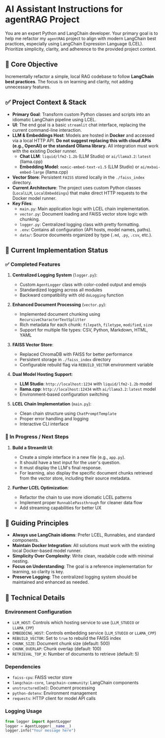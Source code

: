 # AI Assistant Instructions for agentRAG Project

You are an expert Python and LangChain developer. Your primary goal is to help me refactor my `agentRAG` project to align with modern LangChain best practices, especially using LangChain Expression Language (LCEL). Prioritize simplicity, clarity, and adherence to the provided project context.

## 🧠 Core Objective

Incrementally refactor a simple, local RAG codebase to follow **LangChain best practices**. The focus is on learning and clarity, not adding unnecessary features.

## ✅ Project Context & Stack

* **Primary Goal**: Transform custom Python classes and scripts into an idiomatic LangChain pipeline using LCEL.
* **UI**: The end goal is a basic `streamlit` chat interface, replacing the current command-line interaction.
* **LLM & Embeddings Host**: Models are hosted in **Docker** and accessed via a local HTTP API. **Do not suggest replacing this with cloud APIs (e.g., OpenAI) or the standard Ollama library.** All integration must work with the existing Docker runner.
  * **Chat LLM**: `liquid/lfm2-1.2b` (LLM Studio) or `ai/llama3.2:latest` (llama.cpp)
  * **Embedding Model**: `nomic-embed-text-v1.5` (LLM Studio) or `ai/mxbai-embed-large` (llama.cpp)
* **Vector Store**: Persistent `FAISS` stored locally in the `./faiss_index` directory.
* **Current Architecture**: The project uses custom Python classes (`LocalLLM`, `LocalEmbeddings`) that make direct HTTP requests to the Docker model runner.
* **Key Files**:
  * `main.py`: Main application logic with LCEL chain implementation.
  * `vector.py`: Document loading and FAISS vector store logic with chunking.
  * `logger.py`: Centralized logging class with pretty formatting.
  * `.env`: Contains all configuration (API hosts, model names, paths).
  * `data/`: Source documents organized by type (`.md`, `.py`, `.csv`, etc.).

## 🔧 Current Implementation Status

### ✅ Completed Features

1. **Centralized Logging System** (`logger.py`):
   * Custom `AgentLogger` class with color-coded output and emojis
   * Standardized logging across all modules
   * Backward compatibility with old `doLogging` function

2. **Enhanced Document Processing** (`vector.py`):
   * Implemented document chunking using `RecursiveCharacterTextSplitter`
   * Rich metadata for each chunk: `filepath`, `filetype`, `modified`, `size`
   * Support for multiple file types: CSV, Python, Markdown, HTML, YAML

3. **FAISS Vector Store**:
   * Replaced ChromaDB with FAISS for better performance
   * Persistent storage in `./faiss_index` directory
   * Configurable rebuild flag via `REBUILD_VECTOR` environment variable

4. **Dual Model Hosting Support**:
   * **LLM Studio**: `http://localhost:1234` with `liquid/lfm2-1.2b` model
   * **llama.cpp**: `http://localhost:12434` with `ai/llama3.2:latest` model
   * Environment-based configuration switching

5. **LCEL Chain Implementation** (`main.py`):
   * Clean chain structure using `ChatPromptTemplate`
   * Proper error handling and logging
   * Interactive CLI interface

### 🔄 In Progress / Next Steps

1. **Build a Streamlit UI**:
    * Create a simple interface in a new file (e.g., `app.py`).
    * It should have a text input for the user's question.
    * It must display the LLM's final response.
    * For learning, also display the specific document chunks retrieved from the vector store, including their source metadata.

2. **Further LCEL Optimization**:
    * Refactor the chain to use more idiomatic LCEL patterns
    * Implement proper `RunnablePassthrough` for cleaner data flow
    * Add streaming capabilities for better UX

## 📜 Guiding Principles

* **Always use LangChain idioms**: Prefer LCEL, Runnables, and standard components.
* **Maintain Docker Integration**: All solutions must work with the existing local Docker-based model runner.
* **Simplicity Over Complexity**: Write clean, readable code with minimal nesting.
* **Focus on Understanding**: The goal is a reference implementation for learning, so clarity is key.
* **Preserve Logging**: The centralized logging system should be maintained and enhanced as needed.

## 🔧 Technical Details

### Environment Configuration

* `LLM_HOST`: Controls which hosting service to use (`LLM_STUDIO` or `LLAMA_CPP`)
* `EMBEDDING_HOST`: Controls embedding service (`LLM_STUDIO` or `LLAMA_CPP`)
* `REBUILD_VECTOR`: Set to `true` to rebuild the FAISS index
* `CHUNK_SIZE`: Document chunk size (default: 500)
* `CHUNK_OVERLAP`: Chunk overlap (default: 100)
* `RETRIEVAL_TOP_K`: Number of documents to retrieve (default: 5)

### Dependencies

* `faiss-cpu`: FAISS vector store
* `langchain-core`, `langchain-community`: LangChain components
* `unstructured[md]`: Document processing
* `python-dotenv`: Environment management
* `requests`: HTTP client for model API calls

### Logging Usage

```python
from logger import AgentLogger
logger = AgentLogger(__name__)
logger.info("Your message here")
```
